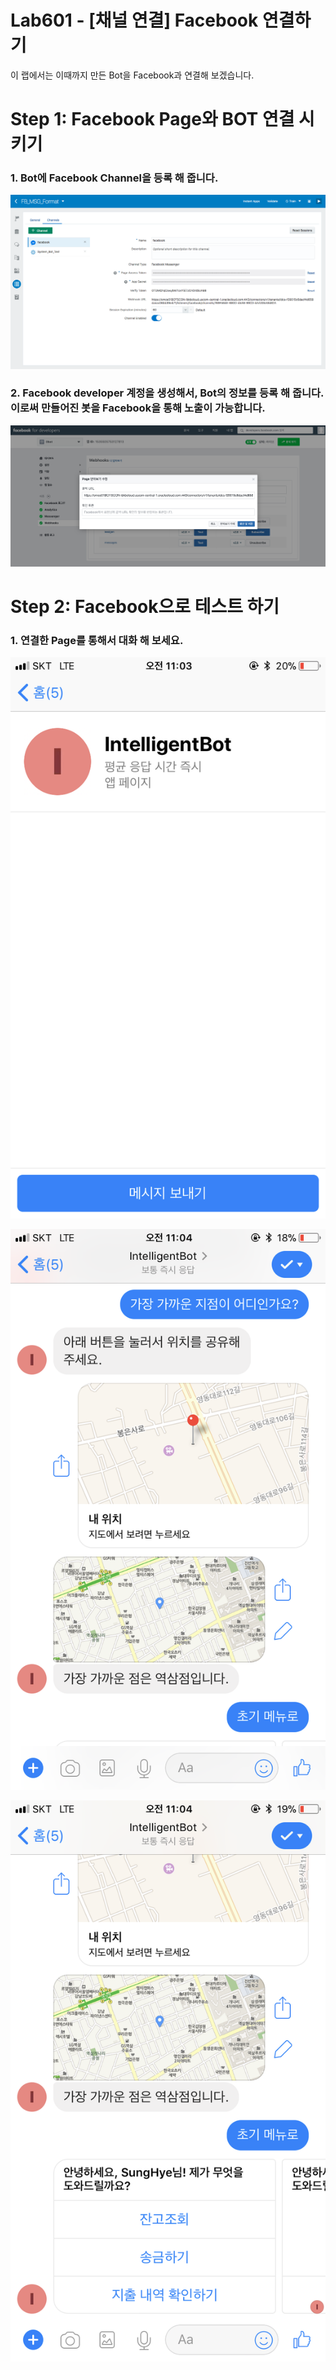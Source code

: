 Lab601 - [채널 연결] Facebook 연결하기
=======

이 랩에서는 이때까지 만든 Bot을 Facebook과 연결해 보겠습니다. 


**Step 1: Facebook Page와 BOT 연결 시키기**
=======

### 1. Bot에 Facebook Channel을 등록 해 줍니다.

![Screen Shot 2018-04-19 at 2.29.24 P](media/15241165546662/Screen%20Shot%202018-04-19%20at%202.29.24%20PM.png)


### 2. Facebook developer 계정을 생성해서, Bot의 정보를 등록 해 줍니다. 이로써 만들어진 봇을 Facebook을 통해 노출이 가능합니다.

![Screen Shot 2018-04-19 at 2.43.54 P](media/15241165546662/Screen%20Shot%202018-04-19%20at%202.43.54%20PM.png)


**Step 2: Facebook으로 테스트 하기**
=======

### 1. 연결한 Page를 통해서 대화 해 보세요. 

![KakaoTalk_Photo_2018-08-08-11-05-10](media/15336451187492/KakaoTalk_Photo_2018-08-08-11-05-10.png)


![KakaoTalk_Photo_2018-08-08-11-05-08](media/15336451187492/KakaoTalk_Photo_2018-08-08-11-05-08.png)

![KakaoTalk_Photo_2018-08-08-11-05-12](media/15336451187492/KakaoTalk_Photo_2018-08-08-11-05-12.png)

